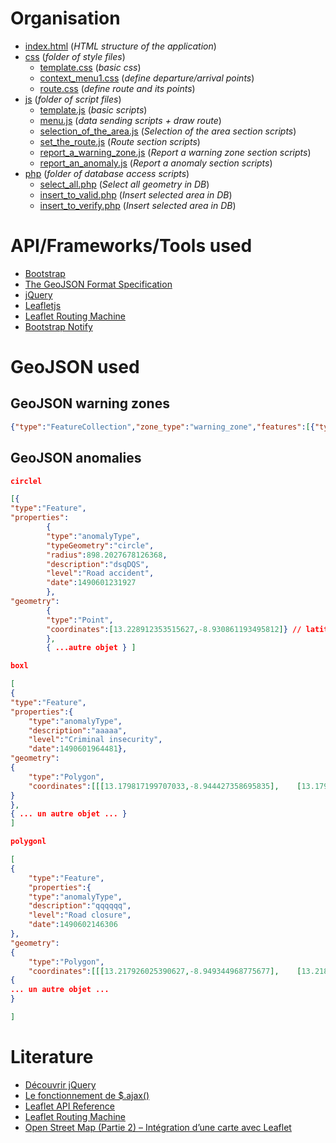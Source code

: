 # Organisation
* [index.html](index.html) (*HTML structure of the application*)
* [css](css) (*folder of style files*)
  * [template.css](css/template.css) (*basic css*)
  * [context_menu1.css](css/context_menu1.css) (*define departure/arrival points*)
  * [route.css](css/route.css) (*define route and its points*)
* [js](js) (*folder of script files*)
  * [template.js](js/template.js) (*basic scripts*)
  * [menu.js](js/menu.js) (*data sending scripts + draw route*)
  * [selection_of_the_area.js](js/selection_of_the_area.js) (*Selection of the area section scripts*)
  * [set_the_route.js](js/set_the_route.js) (*Route section scripts*)
  * [report_a_warning_zone.js](js/report_a_warning_zone.js) (*Report a warning zone section scripts*)
  * [report_an_anomaly.js](js/report_an_anomaly.js) (*Report a anomaly section scripts*)
* [php](php) (*folder of database access scripts*)
  * [select_all.php](php/select_all.php) (*Select all geometry in DB*)
  * [insert_to_valid.php](php/insert_to_valid.php) (*Insert selected area in DB*)
  * [insert_to_verify.php](php/insert_to_verify.php) (*Insert selected area in DB*)

# API/Frameworks/Tools used
* [Bootstrap](http://getbootstrap.com/)
* [The GeoJSON Format Specification](http://geojson.org/geojson-spec.html)
* [jQuery](https://jquery.com/)
* [Leafletjs](http://leafletjs.com/)
* [Leaflet Routing Machine](http://www.liedman.net/leaflet-routing-machine/)
* [Bootstrap Notify](http://bootstrap-notify.remabledesigns.com/)

# GeoJSON used
## GeoJSON warning zones
```json
{"type":"FeatureCollection","zone_type":"warning_zone","features":[{"type":"Feature","geometry":{"type":"Polygon","coordinates":[[[7.0496536916202,4.851353550492],[7.0510942257049,4.8472069037448],[7.0582968961281,4.8489612573988],[7.0587770741564,4.8540648057486],[7.0496536916202,4.851353550492]]]},"properties":{"risk_type":1,"risk_intensity":99}},{"type":"Feature","geometry":{"type":"Polygon","coordinates":[[[7.0424510211969,4.8657071308718],[7.0432513179106,4.8620390227449],[7.0390897749994,4.860922638045],[7.0378093002575,4.8637933378205],[7.0424510211969,4.8657071308718]]]},"properties":{"risk_type":3,"risk_intensity":99}}]}
```
## GeoJSON anomalies
```json
circlel

[{
"type":"Feature",
"properties":
		{		
		"type":"anomalyType",
		"typeGeometry":"circle",
		"radius":898.2027678126368,
		"description":"dsqDQS",
		"level":"Road accident",
		"date":1490601231927
		},
"geometry":
		{
		"type":"Point",
		"coordinates":[13.228912353515627,-8.930861193495812]} // latitude, longitude
		}, 
		{ ...autre objet } ]

boxl

[
{
"type":"Feature",
"properties":{
	"type":"anomalyType",
	"description":"aaaaa",
	"level":"Criminal insecurity",
	"date":1490601964481},
"geometry":
{
	"type":"Polygon",
	"coordinates":[[[13.179817199707033,-8.944427358695835],	[13.179817199707033,-8.933235308866728],	[13.195266723632814,-8.933235308866728],	[13.195266723632814,-8.944427358695835],	[13.179817199707033,-8.944427358695835]]] // latitude, longitude
}
}, 
{ ... un autre objet ... }
]

polygonl 

[
{
	"type":"Feature",
	"properties":{
	"type":"anomalyType",
	"description":"qqqqqq",
	"level":"Road closure",
	"date":1490602146306
},
"geometry":
{
	"type":"Polygon",
	"coordinates":[[[13.217926025390627,-8.949344968775677],	[13.21861267089844,-8.964775658381157],	[13.23131561279297,-8.952397245052008],	[13.230285644531252,-8.944596932563272],	[13.217926025390627,-8.949344968775677]]]}}, // latitude, longitude
{
... un autre objet ...
}

]
```
# Literature
* [Découvrir jQuery](https://openclassrooms.com/courses/jquery-ecrivez-moins-pour-faire-plus/decouvrir-jquery)
* [Le fonctionnement de $.ajax()](https://openclassrooms.com/courses/un-site-web-dynamique-avec-jquery/le-fonctionnement-de-ajax)
* [Leaflet API Reference](http://leafletjs.com/reference.html)
* [Leaflet Routing Machine](http://www.liedman.net/leaflet-routing-machine/#getting-started)
* [Open Street Map (Partie 2) – Intégration d’une carte avec Leaflet](https://blog.netapsys.fr/open-street-map-partie-2-integration-dune-carte-avec-leaflet/)
